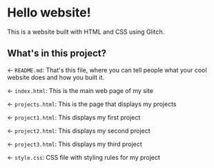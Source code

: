 # Hello website!

This is a website built with HTML and CSS using Glitch.

## What's in this project?

← `README.md`: That's this file, where you can tell people what your cool website does and how you built it.

← `index.html`: This is the main web page of my site

← `projects.html`: This is the page that displays my projects

← `project1.html`: This displays my first project

← `project2.html`: This displays my second project

← `project3.html`: This displays my third project

← `style.css`: CSS file with styling rules for my project
